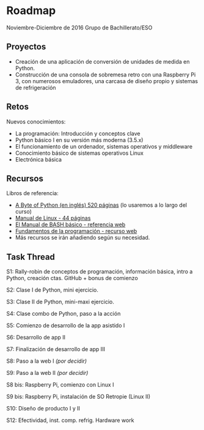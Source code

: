 Roadmap
===========
Noviembre-Diciembre de 2016
Grupo de Bachillerato/ESO 

Proyectos
-----

 - Creación de una aplicación de conversión de unidades  de medida en Python.
 - Construcción de una consola de sobremesa retro con una Raspberry Pi 3, con numerosos emuladores, una carcasa de diseño propio y sistemas de refrigeración

Retos
-----
Nuevos conocimientos:

- La programación: Introducción y conceptos clave
- Python básico I en su versión más moderna (3.5.x)
- El funcionamiento de un ordenador, sistemas operativos y middleware
- Conocimiento básico de sistemas operativos Linux
- Electrónica básica

Recursos
------
Libros de referencia:

- [A Byte of Python (en inglés) 520 páginas](https://www.gitbook.com/download/epub/book/swaroopch/byte-of-python) (lo usaremos a lo largo del curso)
- [Manual de Linux - 44 páginas](http://www.ice.udl.es/udv/manuals/linux.pdf)
- [El Manual de BASH básico - referencia web](https://es.m.wikibooks.org/wiki/El_Manual_de_BASH_Scripting_B%C3%A1sico_para_Principiantes)
- [Fundamentos de la programación - recurso web](https://es.m.wikibooks.org/wiki/Fundamentos_de_programaci%C3%B3n)
- Más recursos se irán añadiendo según su necesidad.

Task Thread
-------
S1: Rally-robin de conceptos de programación, información básica, intro a Python, creación ctas. GitHub + bonus de comienzo

S2: Clase I de Python, mini ejercicio.

S3: Clase II de Python, mini-maxi ejercicio.

S4: Clase combo de Python, paso a la acción

S5: Comienzo de desarrollo de la app asistido I

S6: Desarrollo de app II

S7: Finalización de desarrollo de app III

S8: Paso a la web I *(por decidir)*

S9: Paso a la web II *(por decidir)*

S8 bis: Raspberry Pi, comienzo con Linux I

S9 bis: Raspberry Pi, instalación de SO Retropie (Linux II)

S10: Diseño de producto I y II

S12: Efectividad, inst. comp. refrig. Hardware work
